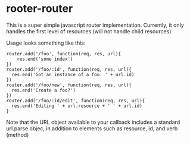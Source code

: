 # rooter-router

This is a super simple javascript router implementation. Currently, it only handles the first level of resources (will not handle child resources)

Usage looks something like this:

```
router.add('/foo', function(req, res, url){
    res.end('some index')
})
router.add('/foo/:id', function(req, res, url){
  res.end('Got an instance of a foo: ' + url.id)
})
router.add('/foo/new', function(req, res, url){
  res.end('Create a foo?')
})
router.add('/foo/:id/edit', function(req, res, url){
  res.end('Editing ' + url.resource + ' ' + url.id)
}
```

Note that the URL object available to your callback includes a standard url.parse objec, in addition to elements such as resource, id, and verb (method)